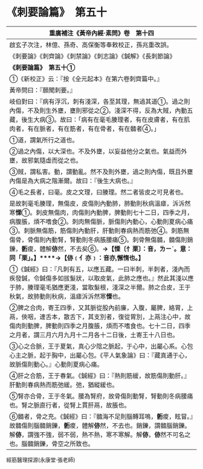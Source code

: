 # 《刺要論篇》　第五十

|**重廣補注《黃帝內經·素問》卷　第十四**|
|---|
|啟玄子次注，林億、孫奇、高保衡等奉敕校正，孫兆重改誤。|
|《刺要論》《刺齊論》《刺禁論》《刺志論》《鍼解》《長刺節論》|
|**《刺要論篇》　第五十①**|
|①《新校正》云：『按《全元起本》在第六卷刺齊篇中。』|
|黃帝問曰：『願聞刺要。』|
|岐伯對曰：『病有浮沉，刺有淺深，各至其理，無過其道①。過之則內傷，不及則生外壅，壅則邪從之②。淺深不得，反為大賊，內動五藏，後生大病③。故曰：「病有在毫毛腠理者，有在皮膚者，有在肌肉者，有在脈者，有在筋者，有在骨者，有在髓者④。」|
|①道，謂氣所行之道也。|
|②過之內傷，以大深也。不及外壅，以妄益他分之氣也。氣益而外壅，故邪氣隨虛而從之也。|
|③賊，謂私害。動，謂動亂。然不及則外壅，過之則內傷，既且外壅內傷是為大病之階漸爾。故曰：『後生大病也。』|
|④毛之長者，曰毫。皮之文理，曰腠理。然二者皆皮之可見者也。|
|是故刺毫毛腠理，無傷皮，皮傷則內動肺，肺動則秋病溫瘧，泝泝然寒**慄**①。刺皮無傷肉，肉傷則內動脾，脾動則七十二日，四季之月，病腹脹，煩不嗜食②。刺肉無傷脈，脈傷則內動心，心動則夏病心痛③。刺脈無傷筋，筋傷則內動肝，肝動則春病熱而筋弛④。刺筋無傷骨，骨傷則內動腎，腎動則冬病脹腰痛⑤。刺骨無傷髓，髓傷則銷鑠，**䯒**痠，體解**㑊**然，不去矣⑥。**→【慄〔忄栗〕：音，ㄌㄧˋ。意：同「栗」。】****→【㑊﹝亻亦﹞：音亦,懈惰也。】**|
|①《鍼經》曰：『凡刺有五，以應五藏。一曰半刺，半刺者，淺內而疾發鍼，令鍼傷多如拔髮狀，以取皮氣，此肺之應也。』然此其淺以應于肺，腠理毫毛猶應更淺，當取髮根，淺深之半爾。肺之合皮，王于秋氣，故肺動則秋病，溫瘧泝泝然寒**慄**也。|
|②脾之合肉，寄王四季，又其脈從股內前廉，入腹，屬脾，絡胃，上鬲，俠咽，連舌本，散舌下，其支別者，復從胃別，上鬲注心中，故傷肉則動脾，脾動則四季之月腹脹，煩而不嗜食也。七十二日，四季之月者，謂三月六月九月十二月各十二日後，土寄王十八日也。|
|③心之合脈，王于夏氣，真心少陰之脈起，于心中，出屬心系。心包心主之脈，起于胸中，出屬心包。《平人氣象論》曰：『藏真通于心，故脈傷則動心。』心動則夏病心痛。|
|④肝之合筋，王于春氣。《鍼經》曰：『熱則筋緩，故筋傷則動肝。』肝動則春病熱而筋弛緩。弛，猶縱緩也。|
|⑤腎亦合骨，王于冬氣。腰為腎府，故骨傷則動腎，腎動則冬病腰痛也。腎之脈直行者，從腎上貫肝鬲，故脹也。|
|⑥髓者，骨之充。《鍼經》曰：『髓海不足則腦轉耳鳴，**䯒**痠，眩冒。』故髓傷則腦髓銷鑠，**䯒**痠，體解**㑊**然，不去也。銷鑠，謂髓腦銷鑠。解**㑊**，謂強不強，弱不弱，熱不熱，寒不寒解。解**㑊**，**㑊**然不可名之也。腦髓銷鑠，骨空之所致也。|


經筋醫理探源(永康堂‧張老師)


